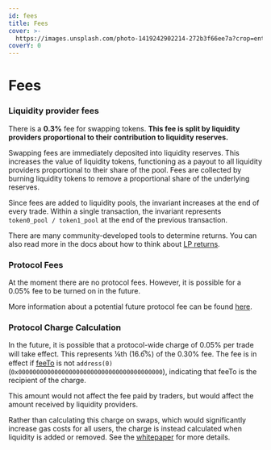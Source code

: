 ```yaml
---
id: fees
title: Fees
cover: >-
  https://images.unsplash.com/photo-1419242902214-272b3f66ee7a?crop=entropy&cs=srgb&fm=jpg&ixid=M3wxOTcwMjR8MHwxfHNlYXJjaHw5fHxzcGFjZXxlbnwwfHx8fDE3NDU4NTQwOTd8MA&ixlib=rb-4.0.3&q=85
coverY: 0
---
```


# Fees

### Liquidity provider fees

There is a **0.3%** fee for swapping tokens. **This fee is split by liquidity providers proportional to their contribution to liquidity reserves.**

Swapping fees are immediately deposited into liquidity reserves. This increases the value of liquidity tokens, functioning as a payout to all liquidity providers proportional to their share of the pool. Fees are collected by burning liquidity tokens to remove a proportional share of the underlying reserves.

Since fees are added to liquidity pools, the invariant increases at the end of every trade. Within a single transaction, the invariant represents `token0_pool / token1_pool` at the end of the previous transaction.

There are many community-developed tools to determine returns. You can also read more in the docs about how to think about [LP returns](04-advanced-topics/03-understanding-returns.md).

### Protocol Fees

At the moment there are no protocol fees. However, it is possible for a 0.05% fee to be turned on in the future.

More information about a potential future protocol fee can be found [here](https://uniswap.org/blog/uniswap-v2/#path-to-sustainability).

### Protocol Charge Calculation

In the future, it is possible that a protocol-wide charge of 0.05% per trade will take effect. This represents ⅙th (16.6̅%) of the 0.30% fee. The fee is in effect if [feeTo](../01-protocol-overview/03-technical-reference/03-smart-contracts/02-soroswapfactory.md) is not `address(0)` (`0x0000000000000000000000000000000000000000`), indicating that feeTo is the recipient of the charge.

This amount would not affect the fee paid by traders, but would affect the amount received by liquidity providers.

Rather than calculating this charge on swaps, which would significantly increase gas costs for all users, the charge is instead calculated when liquidity is added or removed. See the [whitepaper](../whitepaper.pdf) for more details.
